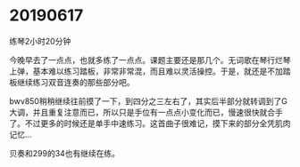 # 20190617

练琴2小时20分钟

今晚早去了一点点，也就多练了一点点。课题主要还是那几个。无词歌在琴行烂琴上弹，基本难以练习踏板，非常非常混，而且难以灵活操控。于是，就还是不加踏板继续练习双音连奏的那些部分吧。

bwv850稍稍继续往前摸了一下，到四分之三左右了，其实后半部分就转调到了G大调，并且重复注意而已，所以只是手位有一点点小变化而已，慢速很快就合手了。不过更多的时候还是单手中速练习。这首曲子很难记，摸下来的部分全凭肌肉记忆...

贝奏和299的34也有继续在练。
